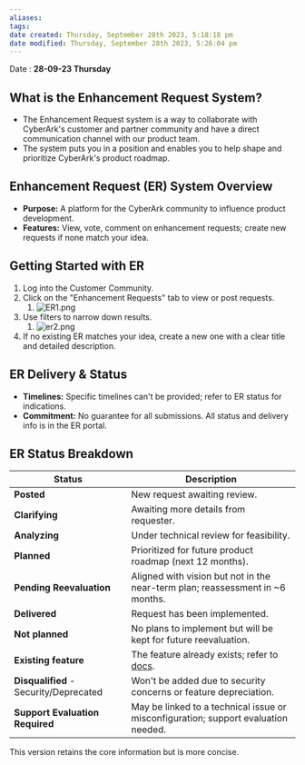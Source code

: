 ```yaml
---
aliases: 
tags: 
date created: Thursday, September 28th 2023, 5:18:18 pm
date modified: Thursday, September 28th 2023, 5:26:04 pm
---
```

Date : **28-09-23 Thursday**

## What is the Enhancement Request System?

- The Enhancement Request system is a way to collaborate with CyberArk's customer and partner community and have a direct communication channel with our product team.  
- The system puts you in a position and enables you to help shape and prioritize CyberArk's product roadmap.

## Enhancement Request (ER) System Overview

- **Purpose:** A platform for the CyberArk community to influence product development.
- **Features:** View, vote, comment on enhancement requests; create new requests if none match your idea.
  

## Getting Started with ER

1. Log into the Customer Community.
2. Click on the "Enhancement Requests" tab to view or post requests.
	1. ![ER1.png](https://cyberark.my.site.com/servlet/rtaImage?eid=ka32J0000005AkV&feoid=00N2J000009R3kg&refid=0EM2J000005E6SP)
3. Use filters to narrow down results.
	1. ![er2.png](https://cyberark.my.site.com/servlet/rtaImage?eid=ka32J0000005AkV&feoid=00N2J000009R3kg&refid=0EM2J000005E6KR)
4. If no existing ER matches your idea, create a new one with a clear title and detailed description.

## ER Delivery & Status

- **Timelines:** Specific timelines can't be provided; refer to ER status for indications.
- **Commitment:** No guarantee for all submissions. All status and delivery info is in the ER portal.

## ER Status Breakdown

| **Status**                | **Description** |
|---------------------------|-----------------|
| **Posted**                | New request awaiting review. |
| **Clarifying**            | Awaiting more details from requester. |
| **Analyzing**             | Under technical review for feasibility. |
| **Planned**               | Prioritized for future product roadmap (next 12 months). |
| **Pending Reevaluation**  | Aligned with vision but not in the near-term plan; reassessment in ~6 months. |
| **Delivered**             | Request has been implemented. |
| **Not planned**           | No plans to implement but will be kept for future reevaluation. |
| **Existing feature**      | The feature already exists; refer to [docs](https://docs.cyberark.com/). |
| **Disqualified** - Security/Deprecated | Won't be added due to security concerns or feature depreciation. |
| **Support Evaluation Required** | May be linked to a technical issue or misconfiguration; support evaluation needed. |

This version retains the core information but is more concise.